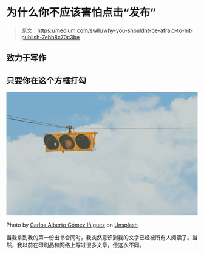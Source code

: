 # 为什么你不应该害怕点击“发布”

> 原文：<https://medium.com/swlh/why-you-shouldnt-be-afraid-to-hit-publish-7ebb8c70c3be>

## 致力于写作

## 只要你在这个方框打勾

![](img/a017ce442ec56dddcbf52101df3740cb.png)

Photo by [Carlos Alberto Gómez Iñiguez](https://unsplash.com/@iniguez?utm_source=unsplash&utm_medium=referral&utm_content=creditCopyText) on [Unsplash](https://unsplash.com/search/photos/green-traffic-light?utm_source=unsplash&utm_medium=referral&utm_content=creditCopyText)

当我拿到我的第一份出书合同时，我突然意识到我的文字已经被所有人阅读了。当然，我以前在印刷品和网络上写过很多文章，但这次不同。
